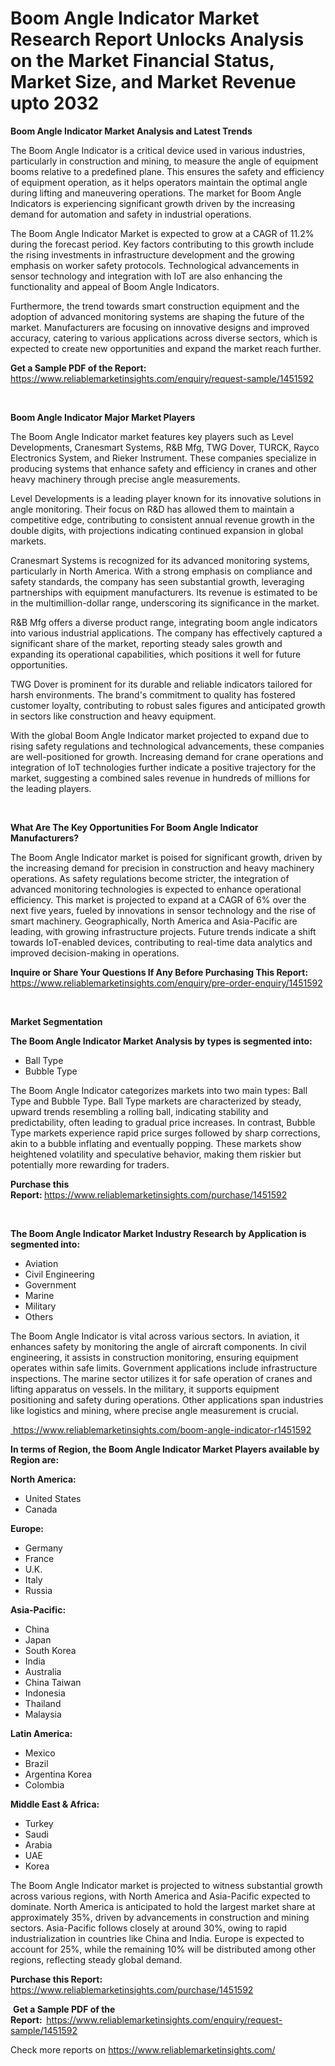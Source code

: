 <p><h1>Boom Angle Indicator Market Research Report Unlocks Analysis on the Market Financial Status, Market Size, and Market Revenue upto 2032</h1></p><p><strong>Boom Angle Indicator Market Analysis and Latest Trends</strong></p>
<p><p>The Boom Angle Indicator is a critical device used in various industries, particularly in construction and mining, to measure the angle of equipment booms relative to a predefined plane. This ensures the safety and efficiency of equipment operation, as it helps operators maintain the optimal angle during lifting and maneuvering operations. The market for Boom Angle Indicators is experiencing significant growth driven by the increasing demand for automation and safety in industrial operations.</p><p>The Boom Angle Indicator Market is expected to grow at a CAGR of 11.2% during the forecast period. Key factors contributing to this growth include the rising investments in infrastructure development and the growing emphasis on worker safety protocols. Technological advancements in sensor technology and integration with IoT are also enhancing the functionality and appeal of Boom Angle Indicators. </p><p>Furthermore, the trend towards smart construction equipment and the adoption of advanced monitoring systems are shaping the future of the market. Manufacturers are focusing on innovative designs and improved accuracy, catering to various applications across diverse sectors, which is expected to create new opportunities and expand the market reach further.</p></p>
<p><strong>Get a Sample PDF of the Report:&nbsp;</strong> <a href="https://www.reliablemarketinsights.com/enquiry/request-sample/1451592?utm_campaign=2481&utm_medium=2&utm_source=Github&utm_content=ia&utm_term=17022025&utm_id=boom-angle-indicator">https://www.reliablemarketinsights.com/enquiry/request-sample/1451592</a></p>
<p>&nbsp;</p>
<p><strong>Boom Angle Indicator Major Market Players</strong></p>
<p><p>The Boom Angle Indicator market features key players such as Level Developments, Cranesmart Systems, R&B Mfg, TWG Dover, TURCK, Rayco Electronics System, and Rieker Instrument. These companies specialize in producing systems that enhance safety and efficiency in cranes and other heavy machinery through precise angle measurements.</p><p>Level Developments is a leading player known for its innovative solutions in angle monitoring. Their focus on R&D has allowed them to maintain a competitive edge, contributing to consistent annual revenue growth in the double digits, with projections indicating continued expansion in global markets.</p><p>Cranesmart Systems is recognized for its advanced monitoring systems, particularly in North America. With a strong emphasis on compliance and safety standards, the company has seen substantial growth, leveraging partnerships with equipment manufacturers. Its revenue is estimated to be in the multimillion-dollar range, underscoring its significance in the market.</p><p>R&B Mfg offers a diverse product range, integrating boom angle indicators into various industrial applications. The company has effectively captured a significant share of the market, reporting steady sales growth and expanding its operational capabilities, which positions it well for future opportunities.</p><p>TWG Dover is prominent for its durable and reliable indicators tailored for harsh environments. The brand's commitment to quality has fostered customer loyalty, contributing to robust sales figures and anticipated growth in sectors like construction and heavy equipment.</p><p>With the global Boom Angle Indicator market projected to expand due to rising safety regulations and technological advancements, these companies are well-positioned for growth. Increasing demand for crane operations and integration of IoT technologies further indicate a positive trajectory for the market, suggesting a combined sales revenue in hundreds of millions for the leading players.</p></p>
<p>&nbsp;</p>
<p><strong>What Are The Key Opportunities For Boom Angle Indicator Manufacturers?</strong></p>
<p><p>The Boom Angle Indicator market is poised for significant growth, driven by the increasing demand for precision in construction and heavy machinery operations. As safety regulations become stricter, the integration of advanced monitoring technologies is expected to enhance operational efficiency. This market is projected to expand at a CAGR of 6% over the next five years, fueled by innovations in sensor technology and the rise of smart machinery. Geographically, North America and Asia-Pacific are leading, with growing infrastructure projects. Future trends indicate a shift towards IoT-enabled devices, contributing to real-time data analytics and improved decision-making in operations.</p></p>
<p><strong>Inquire or Share Your Questions If Any Before Purchasing This Report:</strong> <a href="https://www.reliablemarketinsights.com/enquiry/pre-order-enquiry/1451592?utm_campaign=2481&utm_medium=2&utm_source=Github&utm_content=ia&utm_term=17022025&utm_id=boom-angle-indicator">https://www.reliablemarketinsights.com/enquiry/pre-order-enquiry/1451592</a></p>
<p>&nbsp;</p>
<p><strong>Market Segmentation</strong></p>
<p><strong>The Boom Angle Indicator Market Analysis by types is segmented into:</strong></p>
<p><ul><li>Ball Type</li><li>Bubble Type</li></ul></p>
<p><p>The Boom Angle Indicator categorizes markets into two main types: Ball Type and Bubble Type. Ball Type markets are characterized by steady, upward trends resembling a rolling ball, indicating stability and predictability, often leading to gradual price increases. In contrast, Bubble Type markets experience rapid price surges followed by sharp corrections, akin to a bubble inflating and eventually popping. These markets show heightened volatility and speculative behavior, making them riskier but potentially more rewarding for traders.</p></p>
<p><strong>Purchase this Report:&nbsp;</strong><a href="https://www.reliablemarketinsights.com/purchase/1451592?utm_campaign=2481&utm_medium=2&utm_source=Github&utm_content=ia&utm_term=17022025&utm_id=boom-angle-indicator">https://www.reliablemarketinsights.com/purchase/1451592</a></p>
<p>&nbsp;</p>
<p><strong>The Boom Angle Indicator Market Industry Research by Application is segmented into:</strong></p>
<p><ul><li>Aviation</li><li>Civil Engineering</li><li>Government</li><li>Marine</li><li>Military</li><li>Others</li></ul></p>
<p><p>The Boom Angle Indicator is vital across various sectors. In aviation, it enhances safety by monitoring the angle of aircraft components. In civil engineering, it assists in construction monitoring, ensuring equipment operates within safe limits. Government applications include infrastructure inspections. The marine sector utilizes it for safe operation of cranes and lifting apparatus on vessels. In the military, it supports equipment positioning and safety during operations. Other applications span industries like logistics and mining, where precise angle measurement is crucial.</p></p>
<p><a href="https://www.reliablemarketinsights.com/boom-angle-indicator-r1451592?utm_campaign=2481&utm_medium=2&utm_source=Github&utm_content=ia&utm_term=17022025&utm_id=boom-angle-indicator">&nbsp;https://www.reliablemarketinsights.com/boom-angle-indicator-r1451592</a></p>
<p><strong>In terms of Region, the Boom Angle Indicator Market Players available by Region are:</strong></p>
<p>
    <p> <strong> North America: </strong>
        <ul>
            <li>United States</li>
            <li>Canada</li>
        </ul>
        </p> 
    <p> <strong> Europe: </strong>
        <ul>
            <li>Germany</li>
            <li>France</li>
            <li>U.K.</li>
            <li>Italy</li>
            <li>Russia</li>
        </ul>
        </p> 
    <p> <strong> Asia-Pacific: </strong>
        <ul>
            <li>China</li>
            <li>Japan</li>
            <li>South Korea</li>
            <li>India</li>
            <li>Australia</li>
            <li>China Taiwan</li>
            <li>Indonesia</li>
            <li>Thailand</li>
            <li>Malaysia</li>
        </ul>
        </p> 
    <p> <strong> Latin America: </strong>
        <ul>
            <li>Mexico</li>
            <li>Brazil</li>
            <li>Argentina Korea</li>
            <li>Colombia</li>
        </ul>
        </p> 
    <p> <strong> Middle East & Africa: </strong>
        <ul>
            <li>Turkey</li>
            <li>Saudi</li>
            <li>Arabia</li>
            <li>UAE</li>
            <li>Korea</li>
        </ul>
    </p>
    </p>
<p><p>The Boom Angle Indicator market is projected to witness substantial growth across various regions, with North America and Asia-Pacific expected to dominate. North America is anticipated to hold the largest market share at approximately 35%, driven by advancements in construction and mining sectors. Asia-Pacific follows closely at around 30%, owing to rapid industrialization in countries like China and India. Europe is expected to account for 25%, while the remaining 10% will be distributed among other regions, reflecting steady global demand.</p></p>
<p><strong>Purchase this Report: </strong><a href="https://www.reliablemarketinsights.com/purchase/1451592?utm_campaign=2481&utm_medium=2&utm_source=Github&utm_content=ia&utm_term=17022025&utm_id=boom-angle-indicator">https://www.reliablemarketinsights.com/purchase/1451592</a></p>
<p>&nbsp;<strong>Get a Sample PDF of the Report:&nbsp;&nbsp;</strong><a href="https://www.reliablemarketinsights.com/enquiry/request-sample/1451592?utm_campaign=2481&utm_medium=2&utm_source=Github&utm_content=ia&utm_term=17022025&utm_id=boom-angle-indicator">https://www.reliablemarketinsights.com/enquiry/request-sample/1451592</a></p>
<p><strong></strong></p>
<p>Check more reports on <a href="https://www.reliablemarketinsights.com/?utm_campaign=2481&utm_medium=2&utm_source=Github&utm_content=ia&utm_term=17022025&utm_id=boom-angle-indicator">https://www.reliablemarketinsights.com/</a></p>